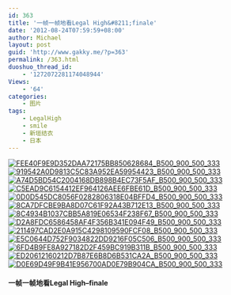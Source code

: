 ```yaml
---
id: 363
title: '一帧一帧地看Legal High&#8211;finale'
date: '2012-08-24T07:59:59+08:00'
author: Michael
layout: post
guid: 'http://www.gakky.me/?p=363'
permalink: /363.html
duoshuo_thread_id:
    - '1272072281174048944'
Views:
    - '64'
categories:
    - 图片
tags:
    - LegalHigh
    - smile
    - 新垣结衣
    - 日本
---
```


[![FEE40F9E9D352DAA72175BB850628684_B500_900_500_333](http://www.yui-aragaki.org/wp-content/uploads/img/FEE40F9E9D352DAA72175BB850628684_B500_900_500_333.jpeg)](http://www.yui-aragaki.org/wp-content/uploads/img/FEE40F9E9D352DAA72175BB850628684_B1280_1280_540_360.jpeg) [![919542A0D9813C5C83A952EA59954423_B500_900_500_333](http://www.yui-aragaki.org/wp-content/uploads/img/919542A0D9813C5C83A952EA59954423_B500_900_500_333.jpeg)](http://www.yui-aragaki.org/wp-content/uploads/img/919542A0D9813C5C83A952EA59954423_B1280_1280_540_360.jpeg) [![A74D5BD54C2004168DB898B4EC73F5AF_B500_900_500_333](http://www.yui-aragaki.org/wp-content/uploads/img/A74D5BD54C2004168DB898B4EC73F5AF_B500_900_500_333.jpeg)](http://www.yui-aragaki.org/wp-content/uploads/img/A74D5BD54C2004168DB898B4EC73F5AF_B1280_1280_540_360.jpeg) [![C5EAD9C6154412EF964126AEE6FBE61D_B500_900_500_333](http://www.yui-aragaki.org/wp-content/uploads/img/C5EAD9C6154412EF964126AEE6FBE61D_B500_900_500_333.jpeg)](http://www.yui-aragaki.org/wp-content/uploads/img/C5EAD9C6154412EF964126AEE6FBE61D_B1280_1280_540_360.jpeg) [![0D0D545DC8056F0282806318E04BFFD4_B500_900_500_333](http://www.yui-aragaki.org/wp-content/uploads/img/0D0D545DC8056F0282806318E04BFFD4_B500_900_500_333.jpeg)](http://www.yui-aragaki.org/wp-content/uploads/img/0D0D545DC8056F0282806318E04BFFD4_B1280_1280_540_360.jpeg) [![8CA7DFCBE9BA8D07C61F92A43B712E13_B500_900_500_333](http://www.yui-aragaki.org/wp-content/uploads/img/8CA7DFCBE9BA8D07C61F92A43B712E13_B500_900_500_333.jpeg)](http://www.yui-aragaki.org/wp-content/uploads/img/8CA7DFCBE9BA8D07C61F92A43B712E13_B1280_1280_540_360.jpeg) [![8C4934B1037CBB5A819E06534F238F67_B500_900_500_333](http://www.yui-aragaki.org/wp-content/uploads/img/8C4934B1037CBB5A819E06534F238F67_B500_900_500_333.jpeg)](http://www.yui-aragaki.org/wp-content/uploads/img/8C4934B1037CBB5A819E06534F238F67_B1280_1280_540_360.jpeg) [![D2A8FDC6586458AF4F356B341E094F49_B500_900_500_333](http://www.yui-aragaki.org/wp-content/uploads/img/D2A8FDC6586458AF4F356B341E094F49_B500_900_500_333.jpeg)](http://www.yui-aragaki.org/wp-content/uploads/img/D2A8FDC6586458AF4F356B341E094F49_B1280_1280_540_360.jpeg) [![211497CAD2E0A915C4298109590FCF08_B500_900_500_333](http://www.yui-aragaki.org/wp-content/uploads/img/211497CAD2E0A915C4298109590FCF08_B500_900_500_333.jpeg)](http://www.yui-aragaki.org/wp-content/uploads/img/211497CAD2E0A915C4298109590FCF08_B1280_1280_540_360.jpeg) [![E5C0644D752F9034822DD9216F05C506_B500_900_500_333](http://www.yui-aragaki.org/wp-content/uploads/img/E5C0644D752F9034822DD9216F05C506_B500_900_500_333.jpeg)](http://www.yui-aragaki.org/wp-content/uploads/img/E5C0644D752F9034822DD9216F05C506_B1280_1280_540_360.jpeg) [![6FD4B9FE8A927182D2F459BC919B311B_B500_900_500_333](http://www.yui-aragaki.org/wp-content/uploads/img/6FD4B9FE8A927182D2F459BC919B311B_B500_900_500_333.jpeg)](http://www.yui-aragaki.org/wp-content/uploads/img/6FD4B9FE8A927182D2F459BC919B311B_B1280_1280_540_360.jpeg) [![ED20612160212D7B87E6B8D6B531CA2A_B500_900_500_333](http://www.yui-aragaki.org/wp-content/uploads/img/ED20612160212D7B87E6B8D6B531CA2A_B500_900_500_333.jpeg)](http://www.yui-aragaki.org/wp-content/uploads/img/ED20612160212D7B87E6B8D6B531CA2A_B1280_1280_540_360.jpeg) [![D0E69D49F9B41E956700AD0E79B904CA_B500_900_500_333](http://www.yui-aragaki.org/wp-content/uploads/img/D0E69D49F9B41E956700AD0E79B904CA_B500_900_500_333.jpeg)](http://www.yui-aragaki.org/wp-content/uploads/img/D0E69D49F9B41E956700AD0E79B904CA_B1280_1280_540_360.jpeg)

#### 一帧一帧地看Legal High–finale